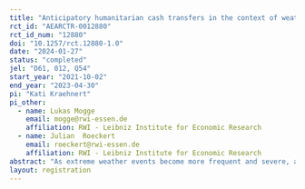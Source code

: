```yaml
---
title: "Anticipatory humanitarian cash transfers in the context of weather disasters"
rct_id: "AEARCTR-0012880"
rct_id_num: "12880"
doi: "10.1257/rct.12880-1.0"
date: "2024-01-27"
status: "completed"
jel: "D61, 012, Q54"
start_year: "2021-10-02"
end_year: "2023-04-30"
pi: "Kati Kraehnert"
pi_other:
  - name: Lukas Mogge
    email: mogge@rwi-essen.de
    affiliation: RWI - Leibniz Institute for Economic Research
  - name: Julian  Roeckert
    email: roeckert@rwi-essen.de
    affiliation: RWI - Leibniz Institute for Economic Research
abstract: "As extreme weather events become more frequent and severe, agricultural households face increasing challenges in adapting. There is an urgent need for policy tools that can assist households in coping with these events. Anticipatory humanitarian action is a novel approach where humanitarian organizations use meteorological forecasts to proactively distribute humanitarian assistance to households before disasters occur. This anticipatory distribution of assistance aims to prevent or reduce humanitarian impacts before they fully unfold. This study conducts a randomized impact evaluation of anticipatory cash transfers distributed to pastoralist households in Mongolia, where extreme winter conditions cause high livestock mortality and threaten rural livelihoods. We evaluate the effectiveness of cash transfers with an average value of 236 USD to at-risk households amid the extremely severe winter of 2020/21. Specifically, we investigate whether the receipt of one-off cash transfers helped pastoralist households prevent socioeconomic damage by considering their effects on households’ assets, income, investments, and consumption."
layout: registration
---
```


